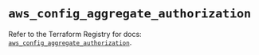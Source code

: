 # `aws_config_aggregate_authorization`

Refer to the Terraform Registry for docs: [`aws_config_aggregate_authorization`](https://registry.terraform.io/providers/hashicorp/aws/5.72.1/docs/resources/config_aggregate_authorization).
